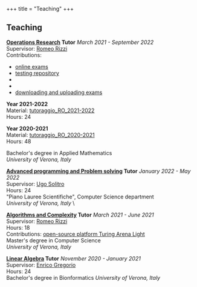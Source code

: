 +++
title = "Teaching"
+++
## Teaching

 **[Operations Research](https://www.corsi.univr.it/?ent=cs&id=418&menu=studiare&tab=insegnamenti&codiceCs=S20&codins=10120&crediti=6.0&aa=2020/2021&lang=en) Tutor** *March 2021 - September 2022*  \
Supervisor: [Romeo Rizzi](https://profs.sci.univr.it/~rrizzi/)  \
Contributions:
- [online exams](https://github.com/romeorizzi/esami-RO-public)
- [testing repository](https://github.com/romeorizzi/ROexamTesting)
- [](https://github.com/romeorizzi/eduProblemsDesign)
- [](https://github.com/romeorizzi/eduexams)
- [downloading and uploading exams](https://github.com/romeorizzi/download_upload)

**Year 2021-2022**   \
Material: [tutoraggio_RO_2021-2022](https://github.com/aurorarossi/tutoraggio_RO_2021-2022)  \
Hours: 24

**Year  2020-2021**    \
Material: [tutoraggio_RO_2020-2021](https://github.com/aurorarossi/tutoraggio_RO_2020-2021)  \
Hours: 48

Bachelor's degree in Applied Mathematics  \
*University of Verona, Italy*



**[Advanced programming and Problem solving](https://tandem.univr.it/2020-21/corsi/450) Tutor** *January 2022 - May 2022*  \
Supervisor: [Ugo Solitro](https://www.di.univr.it/?ent=persona&id=70&lang=en)    \
Hours: 24   \
"Piano Lauree Scientifiche", Computer Science department  \
*University of Verona, Italy*  \



**[Algorithms and Complexity](https://www.corsi.univr.it/?ent=cs&id=417&menu=studiare&tab=insegnamenti&codiceCs=S71&codins=4S02709&crediti=12.0&aa=2019/2020&lang=en) Tutor** *March 2021 - June 2021*   \
Supervisor: [Romeo Rizzi](https://profs.sci.univr.it/~rrizzi/)  \
Hours: 18   \
Contributions: [open-source platform Turing Arena Light](https://github.com/romeorizzi/TALight)   \
Master's degree in Computer Science  \
*University of Verona, Italy*




**[Linear Algebra](https://www.corsi.univr.it/?ent=cs&id=419&menu=studiare&tab=insegnamenti&codiceCs=S23&codins=10018&crediti=6.0&aa=2020/2021&lang=en) Tutor** *November 2020 - January 2021*  \
Supervisor: [Enrico Gregorio](https://www.di.univr.it/?ent=persona&id=88)  \
Hours: 24   \
 Bachelor's degree in Bionformatics
*University of Verona, Italy*